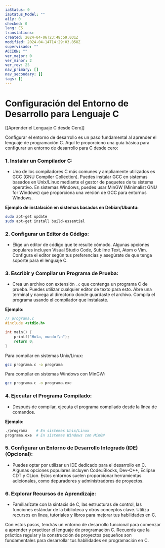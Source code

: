 ```yaml
---
iaStatus: 0
iaStatus_Model: ""
a11y: 0
checked: 0
lang: ES
translations: 
created: 2024-04-06T23:48:59.031Z
modified: 2024-04-14T14:29:03.858Z
supervisado: ""
ACCION: ""
ver_major: 0
ver_minor: 2
ver_rev: 25
nav_primary: []
nav_secondary: []
tags: []
---
```

# Configuración del Entorno de Desarrollo para Lenguaje C

[[Aprender el Lenguaje C desde Cero]]

Configurar el entorno de desarrollo es un paso fundamental al aprender el lenguaje de programación C. Aquí te proporciono una guía básica para configurar un entorno de desarrollo para C desde cero:

### 1. **Instalar un Compilador C:**
   - Uno de los compiladores C más comunes y ampliamente utilizados es GCC (GNU Compiler Collection). Puedes instalar GCC en sistemas basados en Unix/Linux mediante el gestor de paquetes de tu sistema operativo. En sistemas Windows, puedes usar MinGW (Minimalist GNU for Windows) que proporciona una versión de GCC para entornos Windows.

   **Ejemplo de instalación en sistemas basados en Debian/Ubuntu:**
   ```bash
   sudo apt-get update
   sudo apt-get install build-essential
   ```

### 2. **Configurar un Editor de Código:**
   - Elige un editor de código que te resulte cómodo. Algunas opciones populares incluyen Visual Studio Code, Sublime Text, Atom o Vim. Configura el editor según tus preferencias y asegúrate de que tenga soporte para el lenguaje C.

### 3. **Escribir y Compilar un Programa de Prueba:**
   - Crea un archivo con extensión `.c` que contenga un programa C de prueba. Puedes utilizar cualquier editor de texto para esto. Abre una terminal y navega al directorio donde guardaste el archivo. Compila el programa usando el compilador que instalaste.

   **Ejemplo:**
   ```c
   // programa.c
   #include <stdio.h>

   int main() {
       printf("Hola, mundo!\n");
       return 0;
   }
   ```

   Para compilar en sistemas Unix/Linux:
   ```bash
   gcc programa.c -o programa
   ```

   Para compilar en sistemas Windows con MinGW:
   ```bash
   gcc programa.c -o programa.exe
   ```

### 4. **Ejecutar el Programa Compilado:**
   - Después de compilar, ejecuta el programa compilado desde la línea de comandos.

   **Ejemplo:**
   ```bash
   ./programa    # En sistemas Unix/Linux
   programa.exe  # En sistemas Windows con MinGW
   ```

### 5. **Configurar un Entorno de Desarrollo Integrado (IDE) (Opcional):**
   - Puedes optar por utilizar un IDE dedicado para el desarrollo en C. Algunas opciones populares incluyen Code::Blocks, Dev-C++, Eclipse CDT y CLion. Estos entornos suelen proporcionar herramientas adicionales, como depuradores y administradores de proyectos.

### 6. **Explorar Recursos de Aprendizaje:**
   - Familiarízate con la sintaxis de C, las estructuras de control, las funciones estándar de la biblioteca y otros conceptos clave. Utiliza recursos en línea, tutoriales y libros para mejorar tus habilidades en C.

Con estos pasos, tendrás un entorno de desarrollo funcional para comenzar a aprender y practicar el lenguaje de programación C. Recuerda que la práctica regular y la construcción de proyectos pequeños son fundamentales para desarrollar tus habilidades en programación en C.